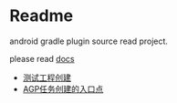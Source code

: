 # Readme

android gradle plugin source read project.

please read [docs](docs/)
- [测试工程创建](docs/测试工程搭建.md)
- [AGP任务创建的入口点](docs/AGP任务创建的入口点.md)